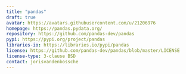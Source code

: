 ```yaml
---
title: "pandas"
draft: true
avatar: https://avatars.githubusercontent.com/u/21206976
homepage: https://pandas.pydata.org/
repository: https://github.com/pandas-dev/pandas
pypi: https://pypi.org/project/pandas
libraries-io: https://libraries.io/pypi/pandas
license: https://github.com/pandas-dev/pandas/blob/master/LICENSE
license-type: 3-clause BSD
contact: jorisvandenbossche
---
```

